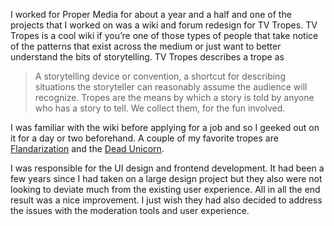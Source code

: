 I worked for Proper Media for about a year and a half and one of the projects that I worked on was a wiki and forum redesign for TV Tropes. TV Tropes is a cool wiki if you’re one of those types of people that take notice of the patterns that exist across the medium or just want to better understand the bits of storytelling. TV Tropes describes a trope as

> A storytelling device or convention, a shortcut for describing situations the storyteller can reasonably assume the audience will recognize. Tropes are the means by which a story is told by anyone who has a story to tell. We collect them, for the fun involved.

I was familiar with the wiki before applying for a job and so I geeked out on it for a day or two beforehand. A couple of my favorite tropes are [Flandarization](https://tvtropes.org/pmwiki/pmwiki.php/Main/Flanderization) and the [Dead Unicorn](https://tvtropes.org/pmwiki/pmwiki.php/Main/DeadUnicornTrope). 

I was responsible for the UI design and frontend development. It had been a few years since I had taken on a large design project but they also were not looking to deviate much from the existing user experience. All in all the end result was a nice improvement. I just wish they had also decided to address the issues with the moderation tools and user experience.
